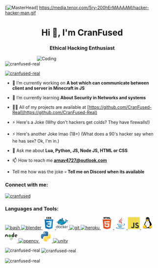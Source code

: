 [![MasterHead]((https://c.tenor.com/J-w5FUWA17sAAAAd/tenor.gif))]
https://media.tenor.com/5ry-200hErMAAAAM/hacker-hacker-man.gif

<h1 align="center">Hi 👋, I'm CranFused</h1>
<h3 align="center">Ethical Hacking Enthusiast</h3>
<img align="right" alt="Coding" width="400" src="https://media.tenor.com/zzntm2_9B3gAAAAC/hacker.gif"

<p align="left"> <img src="https://komarev.com/ghpvc/?username=cranfused-real&label=Profile%20views&color=0e75b6&style=flat" alt="cranfused-real" /> </p>

<p align="left"> <a href="https://github.com/ryo-ma/github-profile-trophy"><img src="https://github-profile-trophy.vercel.app/?username=cranfused-real" alt="cranfused-real" /></a> </p>

- 🔭 I’m currently working on **A bot which can communicate between client and server in Minecraft in JS**

- 🌱 I’m currently learning **About Security in Networks and systems**

- 👨‍💻 All of my projects are available at [https://github.com/CranFused-Real](https://github.com/CranFused-Real)

- ⚡ Here's a Joke (Why don't hackers get colds? They have firewalls!)
- ⚡ Here's another Joke lmao (18+) (What does a 90's hacker say when he has sex? Ok, I'm in.)

- 💬 Ask me about **Lua, Python, JS, Node JS, HTML or CSS**

- 📫 How to reach me **arnav4727@outlook.com**

- Tell me how was the joke 💀 **Tell me on Discord when its available**

<h3 align="left">Connect with me:</h3>
<p align="left">
<a href="https://stackoverflow.com/users/20895835/cranfused" target="blank"><img align="center" src="https://raw.githubusercontent.com/rahuldkjain/github-profile-readme-generator/master/src/images/icons/Social/stack-overflow.svg" alt="cranfused" height="30" width="40" /></a>
</p>

<h3 align="left">Languages and Tools:</h3>
<p align="left"> <a href="https://www.gnu.org/software/bash/" target="_blank" rel="noreferrer"> <img src="https://www.vectorlogo.zone/logos/gnu_bash/gnu_bash-icon.svg" alt="bash" width="40" height="40"/> </a> <a href="https://www.blender.org/" target="_blank" rel="noreferrer"> <img src="https://download.blender.org/branding/community/blender_community_badge_white.svg" alt="blender" width="40" height="40"/> </a> <a href="https://www.w3schools.com/css/" target="_blank" rel="noreferrer"> <img src="https://raw.githubusercontent.com/devicons/devicon/master/icons/css3/css3-original-wordmark.svg" alt="css3" width="40" height="40"/> </a> <a href="https://www.docker.com/" target="_blank" rel="noreferrer"> <img src="https://raw.githubusercontent.com/devicons/devicon/master/icons/docker/docker-original-wordmark.svg" alt="docker" width="40" height="40"/> </a> <a href="https://git-scm.com/" target="_blank" rel="noreferrer"> <img src="https://www.vectorlogo.zone/logos/git-scm/git-scm-icon.svg" alt="git" width="40" height="40"/> </a> <a href="https://heroku.com" target="_blank" rel="noreferrer"> <img src="https://www.vectorlogo.zone/logos/heroku/heroku-icon.svg" alt="heroku" width="40" height="40"/> </a> <a href="https://www.w3.org/html/" target="_blank" rel="noreferrer"> <img src="https://raw.githubusercontent.com/devicons/devicon/master/icons/html5/html5-original-wordmark.svg" alt="html5" width="40" height="40"/> </a> <a href="https://www.java.com" target="_blank" rel="noreferrer"> <img src="https://raw.githubusercontent.com/devicons/devicon/master/icons/java/java-original.svg" alt="java" width="40" height="40"/> </a> <a href="https://developer.mozilla.org/en-US/docs/Web/JavaScript" target="_blank" rel="noreferrer"> <img src="https://raw.githubusercontent.com/devicons/devicon/master/icons/javascript/javascript-original.svg" alt="javascript" width="40" height="40"/> </a> <a href="https://www.linux.org/" target="_blank" rel="noreferrer"> <img src="https://raw.githubusercontent.com/devicons/devicon/master/icons/linux/linux-original.svg" alt="linux" width="40" height="40"/> </a> <a href="https://nodejs.org" target="_blank" rel="noreferrer"> <img src="https://raw.githubusercontent.com/devicons/devicon/master/icons/nodejs/nodejs-original-wordmark.svg" alt="nodejs" width="40" height="40"/> </a> <a href="https://opencv.org/" target="_blank" rel="noreferrer"> <img src="https://www.vectorlogo.zone/logos/opencv/opencv-icon.svg" alt="opencv" width="40" height="40"/> </a> <a href="https://www.python.org" target="_blank" rel="noreferrer"> <img src="https://raw.githubusercontent.com/devicons/devicon/master/icons/python/python-original.svg" alt="python" width="40" height="40"/> </a> <a href="https://unity.com/" target="_blank" rel="noreferrer"> <img src="https://www.vectorlogo.zone/logos/unity3d/unity3d-icon.svg" alt="unity" width="40" height="40"/> </a> </p>

<p><img align="left" src="https://github-readme-stats.vercel.app/api/top-langs?username=cranfused-real&show_icons=true&locale=en&layout=compact" alt="cranfused-real" /></p>

<p>&nbsp;<img align="center" src="https://github-readme-stats.vercel.app/api?username=cranfused-real&show_icons=true&locale=en" alt="cranfused-real" /></p>

<p><img align="center" src="https://github-readme-streak-stats.herokuapp.com/?user=cranfused-real&" alt="cranfused-real" /></p>
